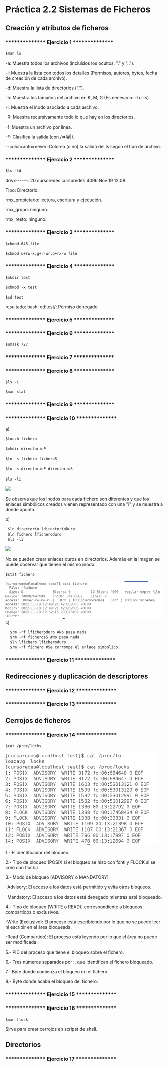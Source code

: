# Práctica 2.2 Sistemas de Ficheros

## Creación y atributos de ficheros

### ************** Ejercicio 1 **************

`$man ls`

-a: Muestra todos los archivos (incluidos los ocultos, "." y "..").

-l: Muestra la lista con todos los detalles (Permisos, autores, bytes, fecha de creación de cada archivo).

-d: Muestra la lista de directorios (".").

-h: Muestra los tamaños del archivo en K, M, G (Es necesario: -l o -s).

-i: Muestra el inodo asociado a cada archivo.

-R: Muestra recursivamente todo lo que hay en los directorios.

-1: Muestra un archivo por línea.

-F: Clasifica la salida (con /=>@|).

--color=auto=never: Colorea (o no) la salida del ls según el tipo de archivo.

### ************** Ejercicio 2 **************

`$ls -ld`

drwx------. 20 cursoredes cursoredes 4096 Nov 19 12:08 .

Tipo: Directorio.

rmx_propietario: lectura, escritura y ejecución.

rmx_grupo: ninguno.

rmx_resto: ninguno.

### ************** Ejercicio 3 **************

`$chmod 645 file`

 `$chmod u+rw-x,g+r-wr,o+rx-w file` 
 
### ************** Ejercicio 4 **************
 
 `$mkdir test`
 
 `$chmod -x test`
 
 `$cd test`
 
 resultado: bash: cd:test/: Permiso denegado
 
### ************** Ejercicio 5 **************


### ************** Ejercicio 6 **************
 
 `$umask 727`
 
### ************** Ejercicio 7 **************
 
 
### ************** Ejercicio 8 **************
 
 `$ls -i`
 
  `$man stat`
  
### ************** Ejercicio 9 **************
  
  
### ************** Ejercicio 10 **************

  a) 
    
    $touch fichero
    
    $mkdir directorioP
    
    $ln -s fichero ficheroS
    
    $ln -s directorioP directorioS
    
    $ls -li
    
   <img src="ejercicio10.png">
   
   Se observa que los inodos para cada fichero son diferentes y que los enlaces simbólicos creados vienen representado con una "i" y se muestra a donde apunta.
 
  b)
     
     $ln directorio ldirectorioDuro
     $ln fichero lficheroduro
     $ls -li
     
   <img src="ejercicio10B.png">
   
   No se pueden crear enlaces duros en directorios. Además en la imagen se puede observar que tienen el mismo inodo.
   
   `$stat fichero`
   
   <img src="stat.png">
  c)

      $rm -rf lficheroduro #No pasa nada
      $rm -rf ficherosS #No pasa nada
      $ln lfichero lficheroduro
      $rm -rf fichero #Se corrompe el enlace simbólico.
      
   
### ************** Ejercicio 11 **************
      
##  Redirecciones y duplicación de descriptores

### ************** Ejercicio 12 **************
### ************** Ejercicio 13 **************

##  Cerrojos de ficheros

### ************** Ejercicio 14 **************

`$cat /proc/locks`

<img src="locks.png">

1.- El identificador del bloqueo.

2.- Tipo de bloqueo (POSIX si el bloqueo se hizo con fcntl y FLOCK si se creó con flock.)

3.- Modo de bloqueo (ADVISORY o MANDATORY)

-Advisory: El acceso a los datos está permitido y evita otros bloqueos.

-Mandatory: El acceso a los datos está denegado mientras esté bloqueado.

4.- Tipo de bloqueo (WRITE o READ), correspondiente a bloqueos compartidos o exclusivos.

-Write (Exclusivo): El proceso está escribiendo por lo que no se puede leer ni escribir en el área bloqueada.

-Read (Compartido): El proceso está leyendo por lo que el área no puede ser modificada.

5.- PID del proceso que tiene el bloqueo sobre el fichero.

6.- Tres números separados por :, que identifican el fichero bloqueado.

7.- Byte donde comienza el bloqueo en el fichero.

8.- Byte donde acaba el bloqueo del fichero.

### ************** Ejercicio 15 **************
### ************** Ejercicio 16 **************

`$man flock`

Sirve para crear cerrojos en scripst de shell.

##  Directorios

### ************** Ejercicio 17 **************
